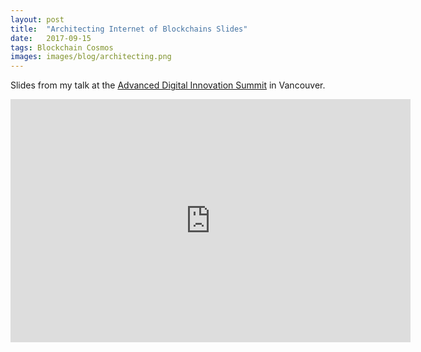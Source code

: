 ```yaml
---
layout:	post
title:	"Architecting Internet of Blockchains Slides"
date:	2017-09-15
tags: Blockchain Cosmos
images: images/blog/architecting.png
---
```


Slides from my talk at the [Advanced Digital Innovation Summit](https://www.adisummit.com) in Vancouver.

<iframe src="https://docs.google.com/presentation/d/e/2PACX-1vRFXsnBjvEhqq-tZQ7772CPHA_8yosdVcaAU2PFhR1T5JuJXbHkFrMkt4aOdyId7QVFpTkmoHt1NbbQ/embed?start=false&loop=false&delayms=30000" frameborder="0" width="640" height="389" allowfullscreen="true" mozallowfullscreen="true" webkitallowfullscreen="true"></iframe>